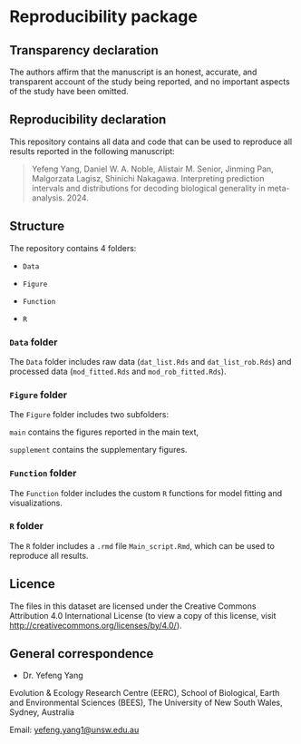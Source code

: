 # Reproducibility package

## Transparency declaration

The authors affirm that the manuscript is an honest, accurate, and transparent account of the study being reported, and no important
aspects of the study have been omitted.

## Reproducibility declaration

This repository contains all data and code that can be used to reproduce all results reported in the following manuscript:

> Yefeng Yang, Daniel W. A. Noble, Alistair M. Senior, Jinming Pan, Malgorzata Lagisz, Shinichi Nakagawa. Interpreting prediction intervals and distributions for decoding biological generality in meta-analysis. 2024.

## Structure

The repository contains 4 folders:

- `Data`

- `Figure`

- `Function`

- `R`
 
### `Data` folder

The `Data` folder includes raw data (`dat_list.Rds` and `dat_list_rob.Rds`) and processed data (`mod_fitted.Rds` and `mod_rob_fitted.Rds`).

### `Figure` folder

The `Figure` folder includes two subfolders:

`main` contains the figures reported in the main text,

`supplement` contains the supplementary figures.

### `Function` folder

The `Function` folder includes the custom `R` functions for model fitting and visualizations.

### `R` folder

The `R` folder includes a `.rmd` file `Main_script.Rmd`, which can be used to reproduce all results.

## Licence

The files in this dataset are licensed under the Creative Commons Attribution 4.0 International License (to view a copy of this license, visit http://creativecommons.org/licenses/by/4.0/).

## General correspondence

- Dr. Yefeng Yang

Evolution & Ecology Research Centre (EERC), 
School of Biological, Earth and Environmental Sciences (BEES), 
The University of New South Wales, Sydney, Australia

Email: yefeng.yang1@unsw.edu.au
